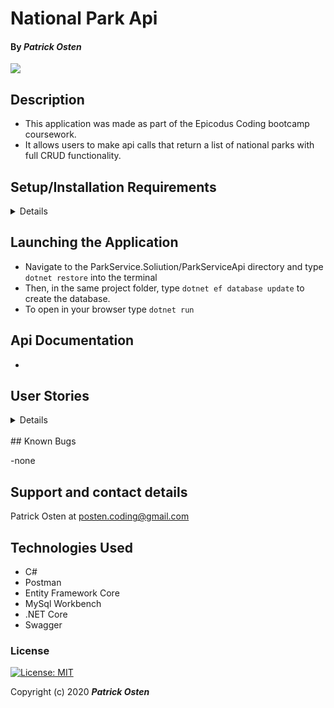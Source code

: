 #  National Park Api

#### By _**Patrick Osten**_

![](ReadMeAssets/recording.gif)

## Description
- This application was made as part of the Epicodus Coding bootcamp coursework.
- It allows users to make api calls that return a list of national parks with full CRUD functionality.

## Setup/Installation Requirements

<details>

Software Requirements
* An up to date internet browser 
* <a href="https://dotnet.microsoft.com/download">.NET Core</a> 
* Code editor such as <a href="https://code.visualstudio.com/">Visual Studio Code</a>
* <a href="https://dev.mysql.com/downloads/workbench/">MySQL Workbench</a>
* <a href="https://www.postman.com/downloads/">Postman</a> (Optional)

Install Dotnet Script
* In the terminal, run this command `dotnet tool install -g dotnet-script`

Open by Downloading or Cloning
* From this link <https://github.com/POsten040/ParkServiceApi>
* Download this repository to your computer by clicking the green Code button and 'Download Zip'
* Or clone the repository with `git clone `

AppSettings
* This project requires an AppSettings file. Create your `appsettings.json` file in the main `Library` directory. 
* Format your `appsettings.json` file as follows including your unique password that was created at MySqlWorkbench installation:
```
{
  "ConnectionStrings":{
      "DefaultConnection": "Server=localhost;Port=3306;database=parkapi;uid=root;pwd=<YourPassword>;"
  }
}
```
* Update the Server, Port, and User ID as needed.

</details>

## Launching the Application
* Navigate to the ParkService.Soliution/ParkServiceApi directory and type `dotnet restore` into the terminal
* Then, in the same project folder, type `dotnet ef database update` to create the database. 
* To open in your browser type `dotnet run` 

## Api Documentation
* 

## User Stories
<details>

| User Stories                                                                                                                                                                                                                                                               |   |
|----------------------------------------------------------------------------------------------------------------------------------------------------------------------------------------------------------------------------------------------------------------------------|---|
| The application should let users look up a list of national parks.                                                                                                                               |   |                                                                                                    
</details>
<br>
## Known Bugs

-none

## Support and contact details

Patrick Osten at <posten.coding@gmail.com> 

## Technologies Used

* C#
* Postman
* Entity Framework Core
* MySql Workbench
* .NET Core
* Swagger

### License

[![License: MIT](https://img.shields.io/badge/License-MIT-yellow.svg)](https://opensource.org/licenses/MIT)

Copyright (c) 2020 **_Patrick Osten_**